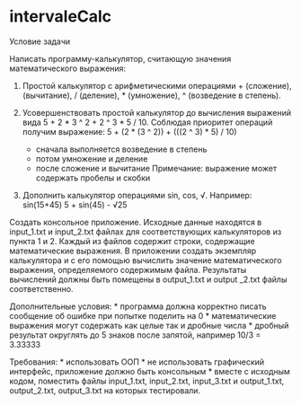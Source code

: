 # intervaleCalc

Условие задачи

Написать программу-калькулятор, считающую значения математического выражения:

1. Простой калькулятор с арифметическими операциями + (сложение), (вычитание), / (деление), * (умножение), ^ (возведение в степень).
  
2. Усовершенствовать простой калькулятор до вычисления выражений вида 5 + 2 * 3 ^ 2 + 2 ^ 3 * 5 / 10. Соблюдая приоритет операций получим выражение: 5 + (2 * (3 ^ 2)) + (((2 ^ 3) * 5) / 10)
    * сначала выполняется возведение в степень
    * потом умножение и деление
    * после сложение и вычитание
    Примечание: выражение может содержать пробелы и скобки
    
3. Дополнить калькулятор операциями sin, cos, √. Например:
  sin(15+45)
  5 + sin(45) - √25
  
  Создать консольное приложение. Исходные данные находятся в
input_1.txt и input_2.txt файлах для соответствующих калькуляторов из
пункта 1 и 2. Каждый из файлов содержит строки, содержащие
математические выражения.
  В приложении создать экземпляр калькулятора и с его помощью
вычислить значение математического выражения, определяемого
содержимым файла. Результаты вычислений должны быть помещены в
output_1.txt и output _2.txt файлы соответственно.


  Дополнительные условия:
    * программа должна корректно писать сообщение об ошибке
при попытке поделить на 0
    * математические выражения могут содержать как целые так и
дробные числа
    * дробный результат округлять до 5 знаков после запятой,
например 10/3 = 3.33333


Требования:
    * использовать ООП
    * не использовать графический интерфейс, приложение должно
быть консольным
    * вместе с исходным кодом, поместить файлы input_1.txt,
input_2.txt, input_3.txt и output_1.txt, output_2.txt, output_3.txt на которых тестировали.

